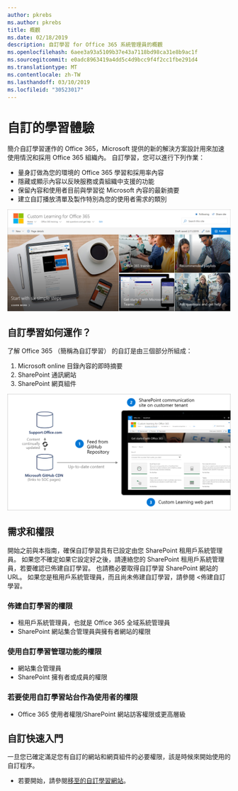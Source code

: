 ```yaml
---
author: pkrebs
ms.author: pkrebs
title: 概觀
ms.date: 02/18/2019
description: 自訂學習 for Office 365 系統管理員的概觀
ms.openlocfilehash: 6aee3a93a5109b37e43a7118bd98ca31e8b9ac1f
ms.sourcegitcommit: e0adc8963419a4dd5c4d9bcc9f4f2cc1fbe291d4
ms.translationtype: MT
ms.contentlocale: zh-TW
ms.lasthandoff: 03/10/2019
ms.locfileid: "30523017"
---
```

# <a name="customize-the-learning-experience"></a>自訂的學習體驗

簡介自訂學習運作的 Office 365，Microsoft 提供的新的解決方案設計用來加速使用情況和採用 Office 365 組織內。 自訂學習，您可以進行下列作業：
- 量身訂做為您的環境的 Office 365 學習和採用率內容 
- 隱藏或顯示內容以反映服務或貴組織中支援的功能 
- 保留內容和使用者目前與學習從 Microsoft 內容的最新摘要 
- 建立自訂播放清單及製作特別為您的使用者需求的類別

![cg introducing.png](media/cg-introducing.png)

## <a name="how-does-custom-learning-work"></a>自訂學習如何運作？

了解 Office 365 （簡稱為自訂學習） 的自訂是由三個部分所組成： 
1. Microsoft online 目錄內容的即時摘要
2. SharePoint 通訊網站
3. SharePoint 網頁組件 

![cg howitworks.png](media/cg-howitworks.png)

## <a name="requirements-and-permissions"></a>需求和權限

開始之前與本指南，確保自訂學習具有已設定由您 SharePoint 租用戶系統管理員。 如果您不確定如果它設定好之後，請連絡您的 SharePoint 租用戶系統管理員，若要確認已佈建自訂學習。 也請務必要取得自訂學習 SharePoint 網站的 URL。 如果您是租用戶系統管理員，而且尚未佈建自訂學習，請參閱 <<c0>佈建自訂學習。 

### <a name="permissions-to-provision-custom-learning"></a>佈建自訂學習的權限

- 租用戶系統管理員，也就是 Office 365 全域系統管理員
- SharePoint 網站集合管理員與擁有者網站的權限

### <a name="permissions-to-use-custom-learning-administration-features"></a>使用自訂學習管理功能的權限

- 網站集合管理員
- SharePoint 擁有者或成員的權限

### <a name="permissions-to-use-the-custom-learning-site-as-a-user"></a>若要使用自訂學習站台作為使用者的權限

- Office 365 使用者權限/SharePoint 網站訪客權限或更高層級

## <a name="get-started-with-customization"></a>自訂快速入門
一旦您已確定滿足您有自訂的網站和網頁組件的必要權限，該是時候來開始使用的自訂程序。 

- 若要開始，請參閱[移至的自訂學習網站](custom_goto.md)。